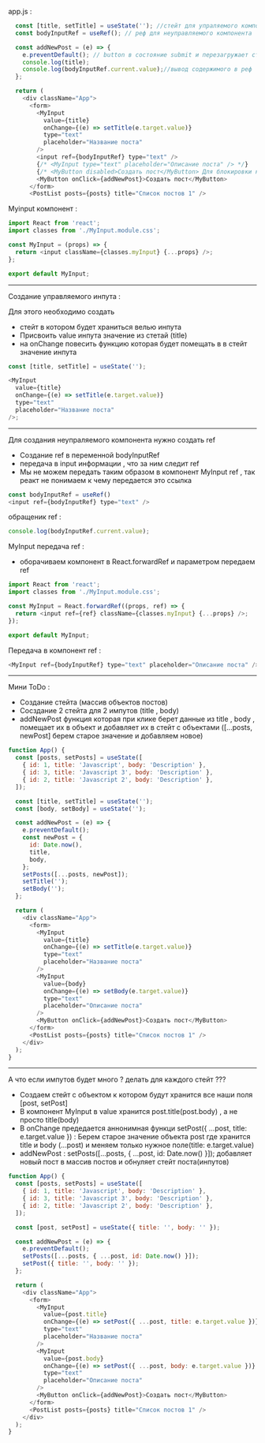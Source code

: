 app.js :

```javascript
  const [title, setTitle] = useState(''); //стейт для упраляемого компонента
  const bodyInputRef = useRef(); // реф для неуправляемого компонента

  const addNewPost = (e) => {
    e.preventDefault(); // button в состояние submit и перезагружает страницу , мы не перезагружаем страницу после этого
    console.log(title);
    console.log(bodyInputRef.current.value);//вывод содержимого в реф
  };

  return (
    <div className="App">
      <form>
        <MyInput
          value={title}
          onChange={(e) => setTitle(e.target.value)}
          type="text"
          placeholder="Название поста"
        />
        <input ref={bodyInputRef} type="text" />
        {/* <MyInput type="text" placeholder="Описание поста" /> */}
        {/* <MyButton disabled>Создать пост</MyButton> Для блокировки кнопки {...props} принимает все*/}
        <MyButton onClick={addNewPost}>Создать пост</MyButton>
      </form>
      <PostList posts={posts} title="Список постов 1" />
```

Myinput компонент :

```javascript
import React from 'react';
import classes from './MyInput.module.css';

const MyInput = (props) => {
  return <input className={classes.myInput} {...props} />;
};

export default MyInput;
```

---

Создание управляемого инпута :

Для этого необходимо создать

- стейт в котором будет храниться велью инпута
- Присвоить value инпута значение из стетай (title)
- на onChange повесить функцию которая будет помещать в в стейт значение инпута

```javascript
const [title, setTitle] = useState('');

<MyInput
  value={title}
  onChange={(e) => setTitle(e.target.value)}
  type="text"
  placeholder="Название поста"
/>;
```

---

Для создания неупраляемого компонента нужно создать ref

- Создание ref в переменной bodyInputRef
- передача в input информации , что за ним следит ref
- Мы не можем передать таким образом в компонент MyInput ref , так реакт не понимаем к чему передается это ссылка

```javascript
const bodyInputRef = useRef()
<input ref={bodyInputRef} type="text" />
```

обращеник ref :

```javascript
console.log(bodyInputRef.current.value);
```

MyInput передача ref :

- оборачиваем компонент в React.forwardRef и параметром передаем ref

```javascript
import React from 'react';
import classes from './MyInput.module.css';

const MyInput = React.forwardRef((props, ref) => {
  return <input ref={ref} className={classes.myInput} {...props} />;
});

export default MyInput;
```

Передача в компонент ref :

```javascript
<MyInput ref={bodyInputRef} type="text" placeholder="Описание поста" />
```

---

Мини ToDo :

- Создание стейта (массив объектов постов)
- Сосздание 2 стейта для 2 импутов (title , body)
- addNewPost функция которая при клике берет данные из title , body , помещает их в объект и добавляет их в стейт с объектами ([...posts, newPost] берем старое значение и добавляем новое)

```javascript
function App() {
  const [posts, setPosts] = useState([
    { id: 1, title: 'Javascript', body: 'Description' },
    { id: 3, title: 'Javascript 3', body: 'Description' },
    { id: 2, title: 'Javascript 2', body: 'Description' },
  ]);

  const [title, setTitle] = useState('');
  const [body, setBody] = useState('');

  const addNewPost = (e) => {
    e.preventDefault();
    const newPost = {
      id: Date.now(),
      title,
      body,
    };
    setPosts([...posts, newPost]);
    setTitle('');
    setBody('');
  };

  return (
    <div className="App">
      <form>
        <MyInput
          value={title}
          onChange={(e) => setTitle(e.target.value)}
          type="text"
          placeholder="Название поста"
        />
        <MyInput
          value={body}
          onChange={(e) => setBody(e.target.value)}
          type="text"
          placeholder="Описание поста"
        />
        <MyButton onClick={addNewPost}>Создать пост</MyButton>
      </form>
      <PostList posts={posts} title="Список постов 1" />
    </div>
  );
}
```

---

А что если импутов будет много ? делать для каждого стейт ???

- Создаем стейт с объектом к котором будут хранится все наши поля [post, setPost]
- В компонент MyInput в value хранится post.title(post.body) , а не просто title(body)
- В onChange предедается аннонимная функци setPost({ ...post, title: e.target.value }) : Берем старое значение объекта post где хранится title и body (...post) и меняем только нужное поле(title: e.target.value)
- addNewPost : setPosts([...posts, { ...post, id: Date.now() }]); добавляет новый пост в массив постов и обнуляет стейт поста(инпутов)

```javascript
function App() {
  const [posts, setPosts] = useState([
    { id: 1, title: 'Javascript', body: 'Description' },
    { id: 3, title: 'Javascript 3', body: 'Description' },
    { id: 2, title: 'Javascript 2', body: 'Description' },
  ]);

  const [post, setPost] = useState({ title: '', body: '' });

  const addNewPost = (e) => {
    e.preventDefault();
    setPosts([...posts, { ...post, id: Date.now() }]);
    setPost({ title: '', body: '' });
  };

  return (
    <div className="App">
      <form>
        <MyInput
          value={post.title}
          onChange={(e) => setPost({ ...post, title: e.target.value })}
          type="text"
          placeholder="Название поста"
        />
        <MyInput
          value={post.body}
          onChange={(e) => setPost({ ...post, body: e.target.value })}
          type="text"
          placeholder="Описание поста"
        />
        <MyButton onClick={addNewPost}>Создать пост</MyButton>
      </form>
      <PostList posts={posts} title="Список постов 1" />
    </div>
  );
}
```
